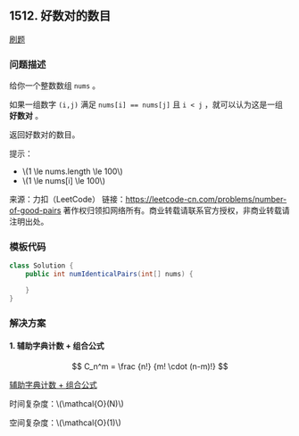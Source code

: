 <script src="https://cdn.bootcss.com/mathjax/2.7.7/MathJax.js?config=TeX-AMS-MML_HTMLorMML"></script>

## 1512. 好数对的数目

[刷题](qu1512/solu/Solution.java)

### 问题描述

给你一个整数数组 `nums` 。

如果一组数字 `(i,j)` 满足 `nums[i] == nums[j]` 且 `i < j` ，就可以认为这是一组 **好数对** 。

返回好数对的数目。

提示：

* \\(1 \le nums.length \le 100\\)
* \\(1 \le nums[i] \le 100\\)

来源：力扣（LeetCode）
链接：https://leetcode-cn.com/problems/number-of-good-pairs
著作权归领扣网络所有。商业转载请联系官方授权，非商业转载请注明出处。

### 模板代码

``` java
class Solution {
    public int numIdenticalPairs(int[] nums) {

    }
}
```

### 解决方案

#### 1. 辅助字典计数 + 组合公式

$$
C_n^m = \frac {n!}  {m! \cdot (n-m)!}
$$

[辅助字典计数 + 组合公式](qu1512/solu1/Solution.java)

时间复杂度：\\(\mathcal{O}(N)\\)

空间复杂度：\\(\mathcal{O}(1)\\)
